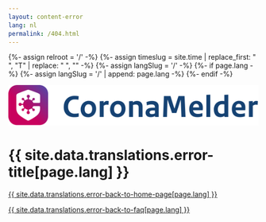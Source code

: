 ```yaml
---
layout: content-error
lang: nl
permalink: /404.html
---
```


{%- assign relroot = '/' -%}
{%- assign timeslug = site.time | replace_first: " ", "T" | replace: " ", "" -%}
{%- assign langSlug = '/' -%}
{%- if page.lang -%}
  {%- assign langSlug = '/' | append: page.lang -%}
{%- endif -%}


<img src="/img/404-logo.svg" alt="404-coronamelder" />

# {{ site.data.translations.error-title[page.lang] }}

<a href="{{ langSlug }}" class="faq__link">{{ site.data.translations.error-back-to-home-page[page.lang] }}</a> 

<a href="{{ langSlug }}/faq" class="faq__link">{{ site.data.translations.error-back-to-faq[page.lang] }}</a>